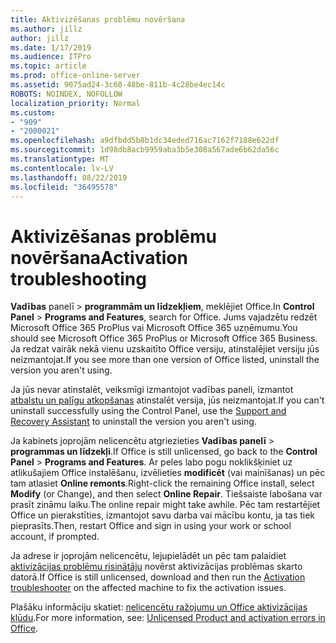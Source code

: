 ```yaml
---
title: Aktivizēšanas problēmu novēršana
ms.author: jillz
author: jillz
ms.date: 1/17/2019
ms.audience: ITPro
ms.topic: article
ms.prod: office-online-server
ms.assetid: 9075ad24-3c60-48be-811b-4c28be4ec14c
ROBOTS: NOINDEX, NOFOLLOW
localization_priority: Normal
ms.custom:
- "909"
- "2000021"
ms.openlocfilehash: a9dfbdd5b8b1dc34eded716ac7162f7188e622df
ms.sourcegitcommit: 1d98db8acb9959aba3b5e308a567ade6b62da56c
ms.translationtype: MT
ms.contentlocale: lv-LV
ms.lasthandoff: 08/22/2019
ms.locfileid: "36495578"
---
```

# <a name="activation-troubleshooting"></a><span data-ttu-id="e7e51-102">Aktivizēšanas problēmu novēršana</span><span class="sxs-lookup"><span data-stu-id="e7e51-102">Activation troubleshooting</span></span>

<span data-ttu-id="e7e51-103">**Vadības** panelī \> **programmām un līdzekļiem**, meklējiet Office.</span><span class="sxs-lookup"><span data-stu-id="e7e51-103">In **Control Panel** \> **Programs and Features**, search for Office.</span></span> <span data-ttu-id="e7e51-104">Jums vajadzētu redzēt Microsoft Office 365 ProPlus vai Microsoft Office 365 uzņēmumu.</span><span class="sxs-lookup"><span data-stu-id="e7e51-104">You should see Microsoft Office 365 ProPlus or Microsoft Office 365 Business.</span></span> <span data-ttu-id="e7e51-105">Ja redzat vairāk nekā vienu uzskaitīto Office versiju, atinstalējiet versiju jūs neizmantojat.</span><span class="sxs-lookup"><span data-stu-id="e7e51-105">If you see more than one version of Office listed, uninstall the version you aren't using.</span></span>
  
<span data-ttu-id="e7e51-106">Ja jūs nevar atinstalēt, veiksmīgi izmantojot vadības paneli, izmantot [atbalstu un palīgu atkopšanas](https://aka.ms/SARA-OfficeUninstall-Alchemy) atinstalēt versija, jūs neizmantojat.</span><span class="sxs-lookup"><span data-stu-id="e7e51-106">If you can't uninstall successfully using the Control Panel, use the [Support and Recovery Assistant](https://aka.ms/SARA-OfficeUninstall-Alchemy) to uninstall the version you aren't using.</span></span>
  
<span data-ttu-id="e7e51-107">Ja kabinets joprojām nelicencētu atgriezieties **Vadības panelī** \> **programmas un līdzekļi**.</span><span class="sxs-lookup"><span data-stu-id="e7e51-107">If Office is still unlicensed, go back to the **Control Panel** \> **Programs and Features**.</span></span> <span data-ttu-id="e7e51-108">Ar peles labo pogu noklikšķiniet uz atlikušajiem Office instalēšanu, izvēlieties **modificēt** (vai mainīšanas) un pēc tam atlasiet **Online remonts**.</span><span class="sxs-lookup"><span data-stu-id="e7e51-108">Right-click the remaining Office install, select **Modify** (or Change), and then select **Online Repair**.</span></span> <span data-ttu-id="e7e51-109">Tiešsaiste labošana var prasīt zināmu laiku.</span><span class="sxs-lookup"><span data-stu-id="e7e51-109">The online repair might take awhile.</span></span> <span data-ttu-id="e7e51-110">Pēc tam restartējiet Office un pierakstīties, izmantojot savu darba vai mācību kontu, ja tas tiek pieprasīts.</span><span class="sxs-lookup"><span data-stu-id="e7e51-110">Then, restart Office and sign in using your work or school account, if prompted.</span></span>
  
<span data-ttu-id="e7e51-111">Ja adrese ir joprojām nelicencētu, lejupielādēt un pēc tam palaidiet [aktivizācijas problēmu risinātāju](https://aka.ms/SARA-OfficeActivation-Alchemy) novērst aktivizācijas problēmas skarto datorā.</span><span class="sxs-lookup"><span data-stu-id="e7e51-111">If Office is still unlicensed, download and then run the [Activation troubleshooter](https://aka.ms/SARA-OfficeActivation-Alchemy) on the affected machine to fix the activation issues.</span></span>
  
<span data-ttu-id="e7e51-112">Plašāku informāciju skatiet: [nelicencētu ražojumu un Office aktivizācijas kļūdu](https://support.office.com/article/0d23d3c0-c19c-4b2f-9845-5344fedc4380).</span><span class="sxs-lookup"><span data-stu-id="e7e51-112">For more information, see: [Unlicensed Product and activation errors in Office](https://support.office.com/article/0d23d3c0-c19c-4b2f-9845-5344fedc4380).</span></span>
